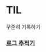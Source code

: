 # TIL
꾸준히 기록하기

### [로그 추적기](https://github.com/hanuk96/TIL/blob/main/Spring/%EB%A1%9C%EA%B7%B8%20%EC%B6%94%EC%A0%81%EA%B8%B0)
